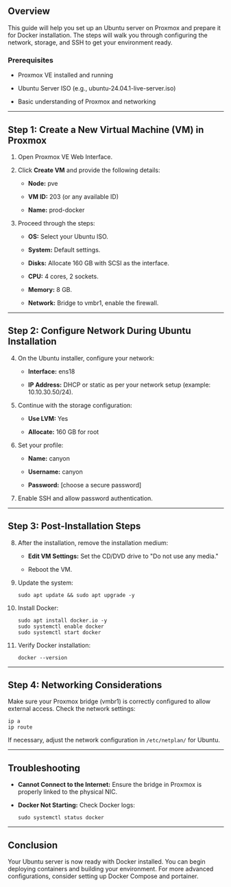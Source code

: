 ## Overview

This guide will help you set up an Ubuntu server on Proxmox and prepare it for Docker installation. The steps will walk you through configuring the network, storage, and SSH to get your environment ready.

### Prerequisites

- Proxmox VE installed and running
    
- Ubuntu Server ISO (e.g., ubuntu-24.04.1-live-server.iso)
    
- Basic understanding of Proxmox and networking
    

---

## Step 1: Create a New Virtual Machine (VM) in Proxmox

1. Open Proxmox VE Web Interface.
    
2. Click **Create VM** and provide the following details:
    
    - **Node:** pve
        
    - **VM ID:** 203 (or any available ID)
        
    - **Name:** prod-docker
        
3. Proceed through the steps:
    
    - **OS:** Select your Ubuntu ISO.
        
    - **System:** Default settings.
        
    - **Disks:** Allocate 160 GB with SCSI as the interface.
        
    - **CPU:** 4 cores, 2 sockets.
        
    - **Memory:** 8 GB.
        
    - **Network:** Bridge to vmbr1, enable the firewall.
        

---

## Step 2: Configure Network During Ubuntu Installation

4. On the Ubuntu installer, configure your network:
    
    - **Interface:** ens18
        
    - **IP Address:** DHCP or static as per your network setup (example: 10.10.30.50/24).
        
5. Continue with the storage configuration:
    
    - **Use LVM:** Yes
        
    - **Allocate:** 160 GB for root
        
6. Set your profile:
    
    - **Name:** canyon
        
    - **Username:** canyon
        
    - **Password:** [choose a secure password]
        
7. Enable SSH and allow password authentication.
    

---

## Step 3: Post-Installation Steps

8. After the installation, remove the installation medium:
    
    - **Edit VM Settings:** Set the CD/DVD drive to "Do not use any media."
        
    - Reboot the VM.
        
9. Update the system:
    
    ```
    sudo apt update && sudo apt upgrade -y
    ```
    
10. Install Docker:
    
    ```
    sudo apt install docker.io -y
    sudo systemctl enable docker
    sudo systemctl start docker
    ```
    
11. Verify Docker installation:
    
    ```
    docker --version
    ```
    

---

## Step 4: Networking Considerations

Make sure your Proxmox bridge (vmbr1) is correctly configured to allow external access. Check the network settings:

```
ip a
ip route
```

If necessary, adjust the network configuration in `/etc/netplan/` for Ubuntu.

---

## Troubleshooting

- **Cannot Connect to the Internet:** Ensure the bridge in Proxmox is properly linked to the physical NIC.
    
- **Docker Not Starting:** Check Docker logs:
    
    ```
    sudo systemctl status docker
    ```
    

---

## Conclusion

Your Ubuntu server is now ready with Docker installed. You can begin deploying containers and building your environment. For more advanced configurations, consider setting up Docker Compose and portainer.
